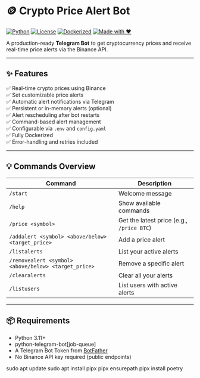 # 🪙 Crypto Price Alert Bot

[![Python](https://img.shields.io/badge/python-3.11%2B-blue)](https://www.python.org/downloads/)
[![License](https://img.shields.io/badge/license-MIT-green)](LICENSE)
[![Dockerized](https://img.shields.io/badge/docker-ready-blueviolet)](https://www.docker.com/)
[![Made with ❤️](https://img.shields.io/badge/made%20with-%E2%9D%A4-red)](#)

A production-ready **Telegram Bot** to get cryptocurrency prices and receive real-time price alerts via the Binance API.

---

## ✨ Features

✅ Real-time crypto prices using Binance  
✅ Set customizable price alerts  
✅ Automatic alert notifications via Telegram  
✅ Persistent or in-memory alerts (optional)  
✅ Alert rescheduling after bot restarts  
✅ Command-based alert management  
✅ Configurable via `.env` and `config.yaml`  
✅ Fully Dockerized  
✅ Error-handling and retries included

---

## 💡 Commands Overview

| Command | Description |
|---------|-------------|
| `/start` | Welcome message |
| `/help` | Show available commands |
| `/price <symbol>` | Get the latest price (e.g., `/price BTC`) |
| `/addalert <symbol> <above/below> <target_price>` | Add a price alert |
| `/listalerts` | List your active alerts |
| `/removealert <symbol> <above/below> <target_price>` | Remove a specific alert |
| `/clearalerts` | Clear all your alerts |
| `/listusers` | List users with active alerts |

---

## 📦 Requirements

- Python 3.11+
- python-telegram-bot[job-queue]
- A Telegram Bot Token from [BotFather](https://t.me/botfather)
- No Binance API key required (public endpoints)

sudo apt update
sudo apt install pipx
pipx ensurepath
pipx install poetry
